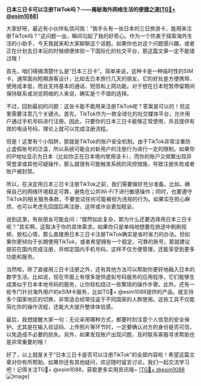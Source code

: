 **日本三日卡可以注册TikTok吗？——揭秘海外网络生活的便捷之道[[TG💪+ @esim1088](https://t.me/s/esim1088)]**

大家好呀，最近有小伙伴私信问我：“我手头有一张日本的三日旅游卡，能用来注册TikTok吗？”这问题一出，瞬间勾起了我的好奇心。作为一个热衷于探索海外生活的小助手，今天我就来和大家聊聊这个话题。如果你也对这个问题感兴趣，或者正在计划去日本玩的时候顺便体验一下国际化的社交平台，那这篇文章一定不能错过哦！

首先，咱们得搞清楚什么是“日本三日卡”。简单来说，这种卡是一种临时性的SIM卡，通常面向短期游客设计，比如去日本旅行几天的朋友。它的好处是方便携带、使用成本低，而且支持基本的通话、短信和上网功能。对于想在日本短暂停留期间保持联系或浏览网络的人来说，确实是个不错的选择。

不过，回到最初的问题：这张卡能不能用来注册TikTok呢？答案是可以的！但这里需要注意几个关键点。首先，TikTok作为一款全球化的社交媒体平台，允许用户通过手机号码进行注册。因此，只要你的日本三日卡能够正常使用，并且提供有效的电话号码，理论上就可以完成注册流程。

但是！这里有个小陷阱，那就是TikTok的账户安全机制。由于TikTok非常注重防止虚假账号的泛滥，所以系统可能会对新用户的注册行为进行一定的限制。如果你的IP地址显示为日本（比如你正在日本境内使用该卡），而你的账户又频繁出现异常登录或其他可疑操作，那么就很有可能触发系统的风控措施，导致注册失败或者账户被封禁。

所以，在决定用日本三日卡注册TikTok之前，我们需要做好充分准备。比如，确保自己的网络环境稳定可靠，避免在公共Wi-Fi下进行敏感操作；同时，也要遵守TikTok的相关服务条款，不要尝试任何可能被视为违规的行为。如果实在担心麻烦，也可以考虑先回国后再注册，这样或许会更加稳妥。

说到这里，有些朋友可能会问：“既然如此复杂，那为什么还要选择用日本三日卡呢？”其实啊，这取决于你的具体需求。如果你只是单纯地想要在旅途中刷刷视频，放松心情，那么直接用日本三日卡注册TikTok确实是省时省力的办法。但如果你更倾向于长期使用TikTok，或者希望拥有一个稳定、可靠的账号，那就建议提前在国内完成注册，并绑定国内手机号码，这样不仅方便管理，还能享受到更多功能和服务。

当然啦，除了直接用三日卡注册之外，还有其他方法可以帮助你更好地融入日本的数字生活。比如说，现在市面上有很多提供虚拟号码服务的应用程序，它们能够生成类似于日本本地号码的服务，让你轻松绕过一些繁琐的操作步骤。此外，还有一些专门针对海外用户的eSIM卡服务，比如TG💪+ @esim1088提供的产品，就支持多个国家地区的切换，非常适合经常往返于不同国家的人群使用。这些工具不仅能简化你的操作流程，还能大大提升整体体验感。

最后，我想提醒大家一句：无论采用哪种方式，都要时刻注意个人信息的安全保护。尤其是在输入验证码、上传照片等环节时，一定要确认对方的身份是否可信，以免造成不必要的损失。另外，如果发现账户出现问题，及时联系客服寻求帮助也是非常重要的哦！

好了，以上就是关于“日本三日卡是否可以注册TikTok”的全部内容啦！希望这篇文章对你有所帮助。如果你还有其他疑问，欢迎随时留言讨论，我们一起交流学习吧！记得关注TG💪+ @esim1088，获取更多实用资讯哦~ [[TG💪+ @esim1088](https://t.me/s/esim1088) ![Image](https://i.postimg.cc/4NQfJmqS/Snipaste-2025-05-13-00-14-12.png)]